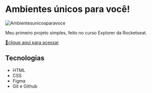 # Ambientes únicos para você!

![Ambientesunicosparavoce](https://user-images.githubusercontent.com/113316157/202328228-43f6b44a-041a-4ec5-9f56-0f20704b0411.png)

Meu primeiro projeto simples, feito no curso Explorer da Rocketseat.

[🔗clique aqui para acessar](https://larissaaleall.github.io/Ambientes/public/)

## Tecnologias 

- HTML
- CSS
- Figma
- Git e Github
